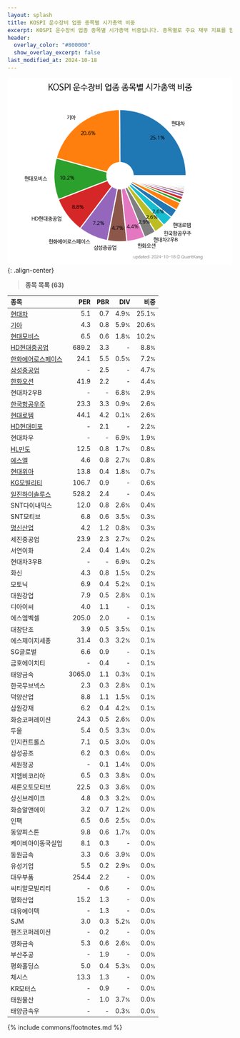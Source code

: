 ```yaml
---
layout: splash
title: KOSPI 운수장비 업종 종목별 시가총액 비중
excerpt: KOSPI 운수장비 업종 종목별 시가총액 비중입니다. 종목별로 주요 재무 지표를 함께 표시합니다.
header:
  overlay_color: "#800000"
  show_overlay_excerpt: false
last_modified_at: 2024-10-18
---
```



![KOSPI 운수장비 업종 종목별 시가총액 비중](/stats/sector/images/kospi_업종_운수장비_종목.png){: .align-center}


> **종목 목록 (63)**<a id="list"></a>

| **종목** | **PER** | **PBR** | **DIV** | **비중** |
| :------- | ------: | ------: | ------: | -------: |
| [현대차](/005380/) | 5.1 | 0.7 | 4.9<small>%</small> | 25.1<small>%</small> |
| [기아](/000270/) | 4.3 | 0.8 | 5.9<small>%</small> | 20.6<small>%</small> |
| [현대모비스](/012330/) | 6.5 | 0.6 | 1.8<small>%</small> | 10.2<small>%</small> |
| [HD현대중공업](/329180/) | 689.2 | 3.3 | - | 8.8<small>%</small> |
| [한화에어로스페이스](/012450/) | 24.1 | 5.5 | 0.5<small>%</small> | 7.2<small>%</small> |
| [삼성중공업](/010140/) | - | 2.5 | - | 4.7<small>%</small> |
| [한화오션](/042660/) | 41.9 | 2.2 | - | 4.4<small>%</small> |
| 현대차2우B | - | - | 6.8<small>%</small> | 2.9<small>%</small> |
| [한국항공우주](/047810/) | 23.3 | 3.3 | 0.9<small>%</small> | 2.6<small>%</small> |
| [현대로템](/064350/) | 44.1 | 4.2 | 0.1<small>%</small> | 2.6<small>%</small> |
| [HD현대미포](/010620/) | - | 2.1 | - | 2.2<small>%</small> |
| 현대차우 | - | - | 6.9<small>%</small> | 1.9<small>%</small> |
| [HL만도](/204320/) | 12.5 | 0.8 | 1.7<small>%</small> | 0.8<small>%</small> |
| [에스엘](/005850/) | 4.6 | 0.8 | 2.7<small>%</small> | 0.8<small>%</small> |
| [현대위아](/011210/) | 13.8 | 0.4 | 1.8<small>%</small> | 0.7<small>%</small> |
| [KG모빌리티](/003620/) | 106.7 | 0.9 | - | 0.6<small>%</small> |
| [일진하이솔루스](/271940/) | 528.2 | 2.4 | - | 0.4<small>%</small> |
| SNT다이내믹스 | 12.0 | 0.8 | 2.6<small>%</small> | 0.4<small>%</small> |
| SNT모티브 | 6.8 | 0.6 | 3.5<small>%</small> | 0.3<small>%</small> |
| [명신산업](/009900/) | 4.2 | 1.2 | 0.8<small>%</small> | 0.3<small>%</small> |
| 세진중공업 | 23.9 | 2.3 | 2.7<small>%</small> | 0.2<small>%</small> |
| 서연이화 | 2.4 | 0.4 | 1.4<small>%</small> | 0.2<small>%</small> |
| 현대차3우B | - | - | 6.9<small>%</small> | 0.2<small>%</small> |
| 화신 | 4.3 | 0.8 | 1.5<small>%</small> | 0.2<small>%</small> |
| 모토닉 | 6.9 | 0.4 | 5.2<small>%</small> | 0.1<small>%</small> |
| 대원강업 | 7.9 | 0.5 | 2.8<small>%</small> | 0.1<small>%</small> |
| 디아이씨 | 4.0 | 1.1 | - | 0.1<small>%</small> |
| 에스엠벡셀 | 205.0 | 2.0 | - | 0.1<small>%</small> |
| 대창단조 | 3.9 | 0.5 | 3.5<small>%</small> | 0.1<small>%</small> |
| 에스제이지세종 | 31.4 | 0.3 | 3.2<small>%</small> | 0.1<small>%</small> |
| SG글로벌 | 6.6 | 0.9 | - | 0.1<small>%</small> |
| 금호에이치티 | - | 0.4 | - | 0.1<small>%</small> |
| 태양금속 | 3065.0 | 1.1 | 0.3<small>%</small> | 0.1<small>%</small> |
| 한국무브넥스 | 2.3 | 0.3 | 2.8<small>%</small> | 0.1<small>%</small> |
| 덕양산업 | 8.8 | 1.1 | 1.5<small>%</small> | 0.1<small>%</small> |
| 삼원강재 | 6.2 | 0.4 | 4.2<small>%</small> | 0.1<small>%</small> |
| 화승코퍼레이션 | 24.3 | 0.5 | 2.6<small>%</small> | 0.0<small>%</small> |
| 두올 | 5.4 | 0.5 | 3.3<small>%</small> | 0.0<small>%</small> |
| 인지컨트롤스 | 7.1 | 0.5 | 3.0<small>%</small> | 0.0<small>%</small> |
| 삼성공조 | 6.2 | 0.3 | 0.6<small>%</small> | 0.0<small>%</small> |
| 세원정공 | - | 0.1 | 1.4<small>%</small> | 0.0<small>%</small> |
| 지엠비코리아 | 6.5 | 0.3 | 3.8<small>%</small> | 0.0<small>%</small> |
| 새론오토모티브 | 22.5 | 0.3 | 3.6<small>%</small> | 0.0<small>%</small> |
| 상신브레이크 | 4.8 | 0.3 | 3.2<small>%</small> | 0.0<small>%</small> |
| 화승알앤에이 | 3.2 | 0.7 | 1.2<small>%</small> | 0.0<small>%</small> |
| 인팩 | 6.5 | 0.6 | 2.5<small>%</small> | 0.0<small>%</small> |
| 동양피스톤 | 9.8 | 0.6 | 1.7<small>%</small> | 0.0<small>%</small> |
| 케이비아이동국실업 | 8.1 | 0.3 | - | 0.0<small>%</small> |
| 동원금속 | 3.3 | 0.6 | 3.9<small>%</small> | 0.0<small>%</small> |
| 유성기업 | 5.5 | 0.2 | 2.9<small>%</small> | 0.0<small>%</small> |
| 대우부품 | 254.4 | 2.2 | - | 0.0<small>%</small> |
| 씨티알모빌리티 | - | 0.6 | - | 0.0<small>%</small> |
| 평화산업 | 15.2 | 1.3 | - | 0.0<small>%</small> |
| 대유에이텍 | - | 1.3 | - | 0.0<small>%</small> |
| SJM | 3.0 | 0.3 | 5.2<small>%</small> | 0.0<small>%</small> |
| 핸즈코퍼레이션 | - | 0.2 | - | 0.0<small>%</small> |
| 영화금속 | 5.3 | 0.6 | 2.6<small>%</small> | 0.0<small>%</small> |
| 부산주공 | - | 1.9 | - | 0.0<small>%</small> |
| 평화홀딩스 | 5.0 | 0.4 | 5.3<small>%</small> | 0.0<small>%</small> |
| 체시스 | 13.3 | 1.3 | - | 0.0<small>%</small> |
| KR모터스 | - | 0.9 | - | 0.0<small>%</small> |
| 태원물산 | - | 1.0 | 3.7<small>%</small> | 0.0<small>%</small> |
| 태양금속우 | - | - | 0.3<small>%</small> | 0.0<small>%</small> |

{% include commons/footnotes.md %}
